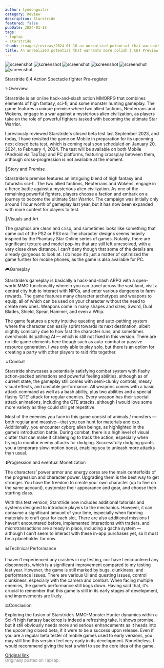 ```yaml
---
author: lyndonguitar
category: Review
description: Starstride
featured: false
pubDate: 2024-01-18
tags:
- taptap
- starstride
thumb: /images/reviews/2024-01-18-an-unrealized-potential-that-warrants-more-polish--cbt-preview---starstride-0.avif
title: An unrealized potential that warrants more polish | CBT Preview - Starstride
---
```


<div class="gallery">
  <img src="/images/reviews/2024-01-18-an-unrealized-potential-that-warrants-more-polish--cbt-preview---starstride-0.avif" alt="screenshot" />
  <img src="/images/reviews/2024-01-18-an-unrealized-potential-that-warrants-more-polish--cbt-preview---starstride-1.avif" alt="screenshot" />
  <img src="/images/reviews/2024-01-18-an-unrealized-potential-that-warrants-more-polish--cbt-preview---starstride-2.avif" alt="screenshot" />
  <img src="/images/reviews/2024-01-18-an-unrealized-potential-that-warrants-more-polish--cbt-preview---starstride-3.avif" alt="screenshot" />
  <img src="/images/reviews/2024-01-18-an-unrealized-potential-that-warrants-more-polish--cbt-preview---starstride-4.avif" alt="screenshot" />
  <img src="/images/reviews/2024-01-18-an-unrealized-potential-that-warrants-more-polish--cbt-preview---starstride-5.avif" alt="screenshot" />
</div>

Starstride
8.4
Action
Spectacle fighter
Pre-register

✨Overview

Starstride is an online hack-and-slash action MMORPG that combines elements of high fantasy, sci-fi, and some monster hunting gameplay. The game features a unique premise where two allied factions, Neoterrans and Wokens, engage in a war against a mysterious alien civilization, as players take on the role of powerful fighters tasked with becoming the ultimate Star Warrior.

I previously reviewed Starstride's closed beta test last September 2023, and today, I have revisited the game on Mobile in preparation for its upcoming next closed beta test, which is coming real soon scheduled on January 20, 2024, to February 4, 2024. The test will be available on both Mobile (Android via TapTap) and PC platforms, featuring crossplay between them, although cross-progression is not available at the moment.

📖Story and Premise

Starstride's premise features an intriguing blend of high fantasy and futuristic sci-fi. The two allied factions, Neoterrans and Wokens, engage in a fierce battle against a mysterious alien civilization. As one of the remaining powerful fighters, players choose a faction and embark on a journey to become the ultimate Star Warrior. The campaign was initially only around 1 hour worth of gameplay last year, but it has now been expanded with more content for players to test.

🎨Visuals and Art

The graphics are clean and crisp, and sometimes looks like something that came out of the PS2 or PS3 era.The character designs seems heavily inspired by the Phantasy Star Online series of games. Notably, there are significant texture and model pop-ins that are still left unresolved, with a very close draw distance. I can't deny though that some of the details are already gorgeous to look at. I do hope it’s just a matter of optimized the game further for mobile phones, as the game is also available for PC.

🎮Gameplay

Starstride's gameplay is basically a hack-and-slash ARPG with a open-world MMO functionality wherein you can travel across the vast land, visit a central city hub to interact with NPCs, and enter various dungeons to farm rewards. The game features many character archetypes and weapons to equip, all of which can be used on your character without the need to create new ones. Weapons come in many shapes and sizes; Sword, Dual Blades, Shield, Spear, Hammer, and even a Whip.

The game features a pretty intuitive questing and auto-pathing system where the character can easily sprint towards its next destination, albeit slightly comically due to how fast the character runs, and sometimes overshoots its pathing AI — which is still not fixed in this version. There are no idle game elements here though such as auto-combat or passive resource generation. I was only able to play solo, but there is an option for creating a party with other players to raid rifts together.

⚔️Combat

Starstride showcases a potentially satisfying combat system with flashy action-packed animations and powerful feeling abilities, although as of current state, the gameplay still comes with semi-clunky controls, messy visual effects, and unstable performance. All weapons comes with a basic attack command as well as a bash ability, plus two abilities and a special flashy ‘QTE’ attack for regular enemies. Every weapon has their special attack animations, including the QTE attacks, although I would love some more variety as they could still get repetitive.

Most of the enemies you face in this game consist of animals / monsters —both regular and massive—that you can hunt for materials and exp. Additionally, you encounter cyborg alien beings, as highlighted in the game’s introduction battle. During combat, there is a high level of visual clutter that can make it challenging to track the action, especially when trying to monitor enemy attacks for dodging. Successfully dodging grants you a temporary slow-motion boost, enabling you to unleash more attacks than usual.

⏫Progression and eventual Monetization

The characters’ power armor and energy cores are the main centerfolds of the progression and character power. Upgrading them is the best way to get stronger. You have the freedom to create your own character (up to five on the same account), customize their appearance and gear, and choose their starting class.

With this test version, Starstride now includes additional tutorials and systems designed to introduce players to the mechanics. However, it can consume a significant amount of your time, especially when farming materials to craft gear for each slot. There are also additional missions I haven’t encountered before, implemented interactions with traders, and microtransactions are already in place, including a gacha system — although I can’t seem to interact with these in-app purchases yet, so it must be a placeholder for now.

📊Technical Performance

I haven’t experienced any crashes in my testing, nor have I encountered any disconnects, which is a significant improvement compared to my testing last year. However, the game is still marked by bugs, clunkiness, and performance issues. There are various UI and questing issues, control clunkiness, especially with the camera and combat. When facing multiple enemies, the game’s performance still bogs down. Having said that, it's crucial to remember that this game is still in its early stages of development, and improvements are likely.

⚖️Conclusion

Exploring the fusion of Starstride’s MMO-Monster Hunter dynamics within a Sci-fi high fantasy backdrop is indeed a refreshing take. It shows promise, but it still obviously needs more and serious enhancements as it heads into the upcoming closed beta, if it were to be a success upon release. Even if you are a regular beta tester of mobile games used to early versions, you may still find this version feel very early in its development. Nonetheless, I would recommend giving the test a whirl to see the core idea of the game.

[Original link](https://www.taptap.io/post/6835393)<br><span style="font-size: 0.95em; color: #888;">Originally posted on TapTap.</span>